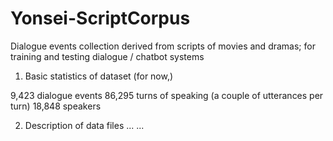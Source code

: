# Yonsei-ScriptCorpus
Dialogue events collection derived from scripts of movies and dramas; for training and testing dialogue / chatbot systems


1. Basic statistics of dataset (for now,) 

9,423 dialogue events
86,295 turns of speaking (a couple of utterances per turn)
18,848 speakers


2. Description of data files
...
...

